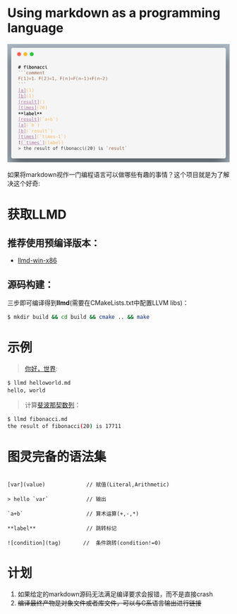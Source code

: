 # Using markdown as a programming language
![](bin/carbon.png)

如果将markdown视作一门编程语言可以做哪些有趣的事情？这个项目就是为了解决这个好奇:

# 获取LLMD
## 推荐使用预编译版本：
+ [llmd-win-x86](./bin/llmd-win-x86.exe)

## 源码构建：
三步即可编译得到**llmd**(需要在CMakeLists.txt中配置LLVM libs)：
```bash
$ mkdir build && cd build && cmake .. && make
```

# 示例
> [你好，世界](example/helloworld.md):
```bash
$ llmd helloworld.md
hello, world
```
> 计算[斐波那契数列](example/fibonacci.md)：
```bash
$ llmd fibonacci.md 
the result of fibonacci(20) is 17711
```

# 图灵完备的语法集
```comment               // todo:注释

[var](value)             // 赋值(Literal,Arithmetic)

> hello `var`            // 输出

`a+b`                    // 算术运算(+,-,*) 

**label**                // 跳转标记

![condition](tag)       //  条件跳转(condition!=0)

```

# 计划
1. 如果给定的markdown源码无法满足编译要求会报错，而不是直接crash
2. ~~编译最终产物是对象文件或者库文件，可以与C系语言输出进行链接~~

